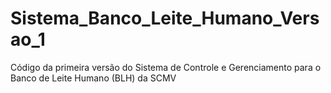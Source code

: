 # Sistema_Banco_Leite_Humano_Versao_1
Código da primeira versão do Sistema de Controle e Gerenciamento para o Banco de Leite Humano (BLH) da SCMV
